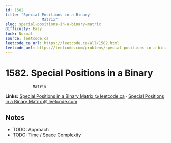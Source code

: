 ```yaml
--- 
id: 1582
title: "Special Positions in a Binary
                Matrix"
slug: special-positions-in-a-binary-matrix
difficulty: Easy
lock: Normal
source: leetcode.ca
leetcode_ca_url: https://leetcode.ca/all/1582.html
leetcode_url: https://leetcode.com/problems/special-positions-in-a-binary-matrix/
---
```


# 1582. Special Positions in a Binary
                Matrix

**Links:** [Special Positions in a Binary
                Matrix @ leetcode.ca](https://leetcode.ca/all/1582.html) · [Special Positions in a Binary
                Matrix @ leetcode.com](https://leetcode.com/problems/special-positions-in-a-binary-matrix/)

## Notes
- TODO: Approach
- TODO: Time / Space Complexity
